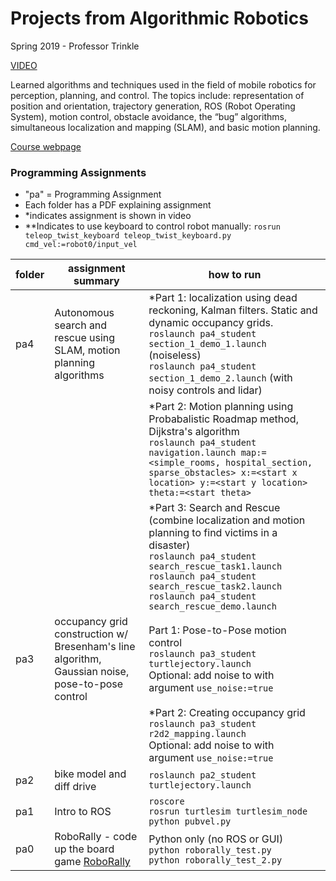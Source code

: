 # Projects from Algorithmic Robotics

Spring 2019 - Professor Trinkle

[VIDEO]()

Learned algorithms and techniques used in the field of mobile robotics for perception, planning, and control. The topics include: representation of position and orientation, trajectory generation, ROS (Robot Operating System), motion control, obstacle avoidance, the “bug” algorithms, simultaneous localization and mapping (SLAM), and basic motion planning.

[Course webpage](https://www.cs.rpi.edu/~trink/Courses/AlgorithmicRobotics/spring2019/)

### Programming Assignments

* "pa" = Programming Assignment
* Each folder has a PDF explaining assignment
* *indicates assignment is shown in video
* **Indicates to use keyboard to control robot manually: `rosrun teleop_twist_keyboard teleop_twist_keyboard.py cmd_vel:=robot0/input_vel`

| folder | assignment summary | how to run |
| - | - | - |
| pa4 | Autonomous search and rescue using SLAM, motion planning algorithms | *Part 1: localization using dead reckoning, Kalman filters. Static and dynamic occupancy grids.<br>`roslaunch pa4_student section_1_demo_1.launch` (noiseless)<br>`roslaunch pa4_student section_1_demo_2.launch` (with noisy controls and lidar) |
| | | *Part 2: Motion planning using Probabalistic Roadmap method, Dijkstra's algorithm<br>`roslaunch pa4_student navigation.launch map:=<simple_rooms, hospital_section, sparse_obstacles> x:=<start x location> y:=<start y location> theta:=<start theta>`| 
| | | *Part 3: Search and Rescue (combine localization and motion planning to find victims in a disaster)<br>`roslaunch pa4_student search_rescue_task1.launch`<br>`roslaunch pa4_student search_rescue_task2.launch`<br>`roslaunch pa4_student search_rescue_demo.launch` |
| pa3 | occupancy grid construction w/ Bresenham's line algorithm, Gaussian noise, pose-to-pose control | Part 1: Pose-to-Pose motion control<br>`roslaunch pa3_student turtlejectory.launch`<br>Optional: add noise to with argument `use_noise:=true`|
| | | *Part 2: Creating occupancy grid<br>`roslaunch pa3_student r2d2_mapping.launch`<br>Optional: add noise to with argument `use_noise:=true` |
| pa2 | bike model and diff drive | `roslaunch pa2_student turtlejectory.launch` |
| pa1 | Intro to ROS | `roscore`<br>`rosrun turtlesim turtlesim_node`<br>`python pubvel.py` |
| pa0 | RoboRally - code up the board game [RoboRally](https://en.wikipedia.org/wiki/RoboRally) | Python only (no ROS or GUI)<br>`python roborally_test.py`<br>`python roborally_test_2.py` |




